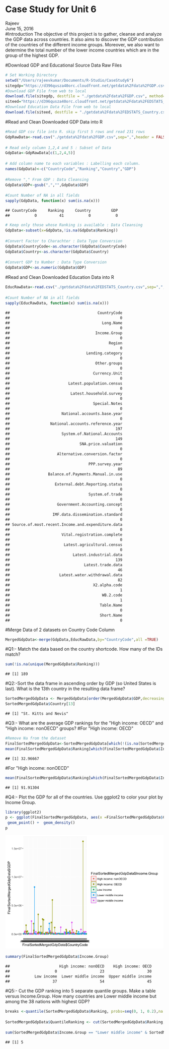 # Case Study for Unit 6
Rajeev  
June 15, 2016  
#Introduction
The objective of this project is to gather, cleanse and analyze the GDP data across countries. It also aims to discover the GDP contribution of the countries of the different income groups. 
Moreover, we also want to determine the total number of the lower income countries which are in the group of the highest GDP.

#Download GDP and Educational Source Data Raw Files 


```r
# Set Working Directory
setwd("/Users/rajeevkumar/Documents/R-Studio/CaseStudy6")
sitegdp="https://d396qusza40orc.cloudfront.net/getdata%2Fdata%2FGDP.csv"
#Download GDP File from web to local
download.file(sitegdp, destfile = "./getdata%2Fdata%2FGDP.csv", method="curl")
siteed="https://d396qusza40orc.cloudfront.net/getdata%2Fdata%2FEDSTATS_Country.csv"
#Download Education Data File from web to local
download.file(siteed, destfile = "./getdata%2Fdata%2FEDSTATS_Country.csv", method="curl")
```

#Read and Clean Downloaded GDP Data into R

```r
#Read GDP csv file into R. skip first 5 rows and read 231 rows
GdpRawData<-read.csv("./getdata%2Fdata%2FGDP.csv",sep=",",header = FALSE,skip = 5,nrows = 231)

# Read only column 1,2,4 and 5 : Subset of Data
GdpData<-GdpRawData[c(1,2,4,5)]

# Add column name to each variables : Labelling each column.
names(GdpData)<-c("CountryCode","Ranking","Country","GDP")

#Remove "," From GDP : Data Cleansing
GdpData$GDP<-gsub(",","",GdpData$GDP)

#Count Number of NA in all fields
sapply(GdpData, function(x) sum(is.na(x)))
```

```
## CountryCode     Ranking     Country         GDP 
##           0          41           0           0
```

```r
# Keep only those whose Ranking is available : Data Cleansing
GdpData<-subset(x=GdpData,!is.na(GdpData$Ranking))

#Convert Factor to Charachter : Data Type Conversion
GdpData$CountryCode<-as.character(GdpData$CountryCode)
GdpData$Country<-as.character(GdpData$Country)

#Convert GDP to Number : Data Type Conversion
GdpData$GDP<-as.numeric(GdpData$GDP)
```

#Read and Clean Downloaded Education Data into R

```r
EducRawData<-read.csv("./getdata%2Fdata%2FEDSTATS_Country.csv",sep=",",header = TRUE)

#Count Number of NA in all fields
sapply(EducRawData, function(x) sum(is.na(x)))
```

```
##                                       CountryCode 
##                                                 0 
##                                         Long.Name 
##                                                 0 
##                                      Income.Group 
##                                                 0 
##                                            Region 
##                                                 0 
##                                  Lending.category 
##                                                 0 
##                                      Other.groups 
##                                                 0 
##                                     Currency.Unit 
##                                                 0 
##                          Latest.population.census 
##                                                 0 
##                           Latest.household.survey 
##                                                 0 
##                                     Special.Notes 
##                                                 0 
##                       National.accounts.base.year 
##                                                 0 
##                  National.accounts.reference.year 
##                                               197 
##                       System.of.National.Accounts 
##                                               149 
##                               SNA.price.valuation 
##                                                 0 
##                     Alternative.conversion.factor 
##                                                 0 
##                                   PPP.survey.year 
##                                                89 
##                 Balance.of.Payments.Manual.in.use 
##                                                 0 
##                    External.debt.Reporting.status 
##                                                 0 
##                                   System.of.trade 
##                                                 0 
##                     Government.Accounting.concept 
##                                                 0 
##                   IMF.data.dissemination.standard 
##                                                 0 
## Source.of.most.recent.Income.and.expenditure.data 
##                                                 0 
##                       Vital.registration.complete 
##                                                 0 
##                        Latest.agricultural.census 
##                                                 0 
##                            Latest.industrial.data 
##                                               139 
##                                 Latest.trade.data 
##                                                46 
##                      Latest.water.withdrawal.data 
##                                                82 
##                                     X2.alpha.code 
##                                                 1 
##                                         WB.2.code 
##                                                 1 
##                                        Table.Name 
##                                                 0 
##                                        Short.Name 
##                                                 0
```

#Merge Data of 2 datasets on Country Code Column

```r
MergedGdpData<-merge(GdpData,EducRawData,by="CountryCode",all =TRUE)
```

#Q1:- Match the data based on the country shortcode. How many of the IDs match? 

```r
sum(!is.na(unique(MergedGdpData$Ranking)))
```

```
## [1] 189
```

#Q2:-Sort the data frame in ascending order by GDP  (so United States is last). What is the 13th country in the resulting data frame?

```r
SortedMergedGdpData <- MergedGdpData[order(MergedGdpData$GDP,decreasing = FALSE),]
SortedMergedGdpData$Country[13]
```

```
## [1] "St. Kitts and Nevis"
```

#Q3:- What are the average GDP rankings for the "High income: OECD" and "High income: nonOECD" groups? 
#For "High income: OECD"

```r
#Remove Na from the dataset
FinalSortedMergedGdpData<-SortedMergedGdpData[which(!(is.na(SortedMergedGdpData$Ranking) | is.na(SortedMergedGdpData$Income.Group))),]
mean(FinalSortedMergedGdpData$Ranking[which(FinalSortedMergedGdpData$Income.Group=="High income: OECD")])
```

```
## [1] 32.96667
```

#For "High income: nonOECD"

```r
mean(FinalSortedMergedGdpData$Ranking[which(FinalSortedMergedGdpData$Income.Group=="High income: nonOECD" )])
```

```
## [1] 91.91304
```
#Q4:- Plot the GDP for all of the countries. Use ggplot2 to color your plot by Income Group.


```r
library(ggplot2)
p <- ggplot(FinalSortedMergedGdpData, aes(x =FinalSortedMergedGdpData$CountryCode , y =FinalSortedMergedGdpData$GDP ,color=FinalSortedMergedGdpData$Income.Group)) + 
 geom_point() +  geom_density()
p
```

![](Case-Study-Unit-6_files/figure-html/unnamed-chunk-9-1.png)<!-- -->

```r
summary(FinalSortedMergedGdpData$Income.Group)
```

```
##                      High income: nonOECD    High income: OECD 
##                    0                   23                   30 
##           Low income  Lower middle income  Upper middle income 
##                   37                   54                   45
```


#Q5:- Cut the GDP ranking into 5 separate quantile groups. Make a table versus Income.Group. How many countries are Lower middle income but among the 38 nations with highest GDP?


```r
breaks <-quantile(SortedMergedGdpData$Ranking, probs=seq(0, 1, 0.2),na.rm=TRUE)

SortedMergedGdpData$QuantileRanking <- cut(SortedMergedGdpData$Ranking,breaks=breaks,labels=c("high", "medium high", "medium","medium low", "low"),include.lowest=TRUE)

sum(SortedMergedGdpData$Income.Group == "Lower middle income" & SortedMergedGdpData$QuantileRanking =="high" & !is.na(SortedMergedGdpData$QuantileRanking))
```

```
## [1] 5
```




